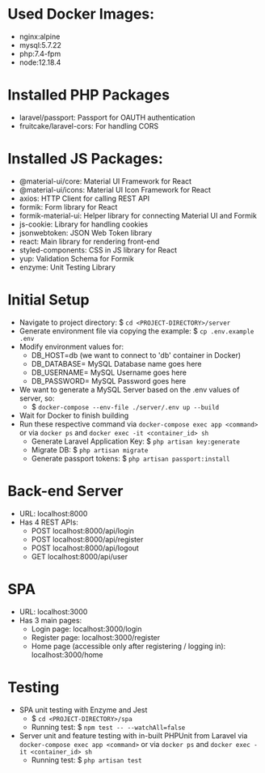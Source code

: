 # Used Docker Images:
- nginx:alpine
- mysql:5.7.22
- php:7.4-fpm
- node:12.18.4

# Installed PHP Packages
- laravel/passport: Passport for OAUTH authentication
- fruitcake/laravel-cors: For handling CORS

# Installed JS Packages:
- @material-ui/core: Material UI Framework for React
- @material-ui/icons: Material UI Icon Framework for React
- axios: HTTP Client for calling REST API
- formik: Form library for React
- formik-material-ui: Helper library for connecting Material UI and Formik
- js-cookie: Library for handling cookies
- jsonwebtoken: JSON Web Token library 
- react: Main library for rendering front-end
- styled-components: CSS in JS library for React
- yup: Validation Schema for Formik
- enzyme: Unit Testing Library

# Initial Setup
- Navigate to project directory: $ `cd <PROJECT-DIRECTORY>/server`
- Generate environment file via copying the example: $ `cp .env.example .env`
- Modify environment values for:
    - DB_HOST=db (we want to connect to 'db' container in Docker)
    - DB_DATABASE= MySQL Database name goes here
    - DB_USERNAME= MySQL Username goes here
    - DB_PASSWORD= MySQL Password goes here
- We want to generate a MySQL Server based on the .env values of server, so:
    - $ `docker-compose --env-file ./server/.env up --build`
- Wait for Docker to finish building
- Run these respective command via `docker-compose exec app <command>` or via `docker ps` and `docker exec -it <container_id> sh`
    - Generate Laravel Application Key: $ `php artisan key:generate`
    - Migrate DB: $ `php artisan migrate`
    - Generate passport tokens: $ `php artisan passport:install`

# Back-end Server
- URL: localhost:8000
- Has 4 REST APIs:
    - POST localhost:8000/api/login
    - POST localhost:8000/api/register
    - POST localhost:8000/api/logout
    - GET localhost:8000/api/user 

# SPA
- URL: localhost:3000
- Has 3 main pages:
    - Login page: localhost:3000/login
    - Register page: localhost:3000/register
    - Home page (accessible only after registering / logging in): localhost:3000/home 
    
# Testing
- SPA unit testing with Enzyme and Jest
    - $ `cd <PROJECT-DIRECTORY>/spa` 
    - Running test: $ `npm test -- --watchAll=false`
- Server unit and feature testing with in-built PHPUnit from Laravel via `docker-compose exec app <command>` or via `docker ps` and `docker exec -it <container_id> sh`
    - Running test: $ `php artisan test` 